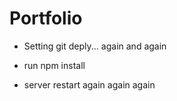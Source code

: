 # Portfolio

* Setting git deply... again and again

* run npm install
* server restart again again again


